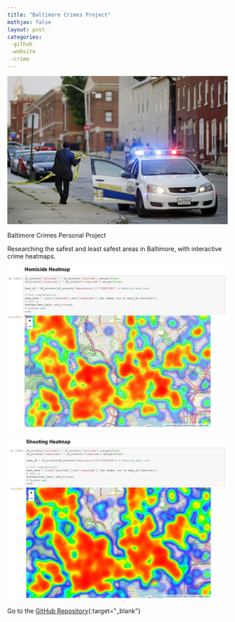 ```yaml
---
title: "Baltimore Crimes Project"
mathjax: false
layout: post
categories: 
 -github
 -website
 -crime
---
```


![Crimes](https://github.com/edbe777/my-projects/blob/main/baltimore%20crimes/baltimore%20crime.jpg?raw=true)

Baltimore Crimes Personal Project

Researching the safest and least safest areas in Baltimore, with interactive crime heatmaps. 

![Homocide](https://github.com/edbe777/my-projects/blob/main/baltimore%20crimes/homicide%20heatmap.JPG?raw=true)

![Shooting](https://github.com/edbe777/my-projects/blob/main/baltimore%20crimes/shooting%20heatmap.JPG?raw=true)

Go to the [GitHub Repository](https://nbviewer.org/github/edbe777/my-projects/blob/main/baltimore%20crimes/baltimore%20arrests%20eddie.ipynb){:target="_blank"}
